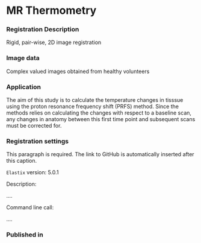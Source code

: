 # MR Thermometry 

###  Registration Description
Rigid, pair-wise, 2D image registration

###  Image data

Complex valued images obtained from healthy volunteers

###  Application

The aim of this study is to calculate the temperature changes in tisssue using the proton resonance frequency shift (PRFS) method.
Since the methods relies on calculating the changes with respect to a baseline scan, any changes in anatomy between this first time point and subsequent scans must be corrected for.

###  Registration settings

This paragraph is required. The link to GitHub is automatically inserted after this caption.

`Elastix` version: 5.0.1

Description:

....

Command line call:

....

###  Published in
